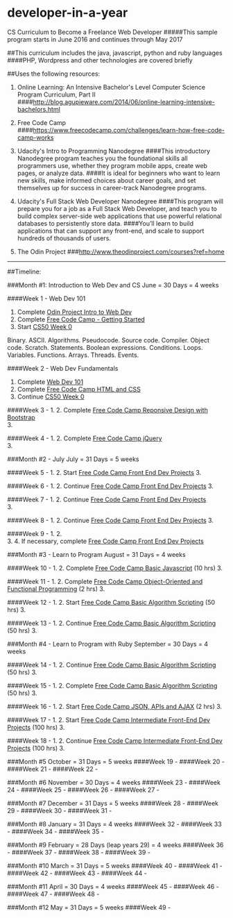 # developer-in-a-year
CS Curriculum to Become a Freelance Web Developer
#####This sample program starts in June 2016 and continues through May 2017

##This curriculum includes the java, javascript, python and ruby languages
####PHP, Wordpress and other technologies are covered briefly

##Uses the following resources:
1. Online Learning: An Intensive Bachelor's Level Computer Science Program Curriculum, Part II
####http://blog.agupieware.com/2014/06/online-learning-intensive-bachelors.html

2. Free Code Camp
####https://www.freecodecamp.com/challenges/learn-how-free-code-camp-works

3. Udacity's Intro to Programming Nanodegree
####This introductory Nanodegree program teaches you the foundational skills all programmers use, whether they program mobile apps, create web pages, or analyze data.
####It is ideal for beginners who want to learn new skills, make informed choices about career goals, and set themselves up for success in career-track Nanodegree programs.

4. Udacity's Full Stack Web Developer Nanodegree 
####This program will prepare you for a job as a Full Stack Web Developer, and teach you to build complex server-side web applications that use powerful relational databases to persistently store data.
####You’ll learn to build applications that can support any front-end, and scale to support hundreds of thousands of users.

5. The Odin Project
###http://www.theodinproject.com/courses?ref=home

---

##Timeline:

###Month #1: Introduction to Web Dev and CS
June = 30 Days = 4 weeks

####Week 1 - Web Dev 101
1. Complete [Odin Project Intro to Web Dev](http://www.theodinproject.com/introduction-to-web-development)
2. Complete [Free Code Camp - Getting Started](https://www.freecodecamp.com/challenges/learn-how-free-code-camp-works)
3. Start [CS50 Week 0](https://courses.edx.org/courses/course-v1:HarvardX+CS50+X/courseware/)
<p>Binary. ASCII. Algorithms. Pseudocode. Source code. Compiler. Object code. Scratch. Statements. Boolean expressions. Conditions. Loops. Variables. Functions. Arrays. Threads. Events.</p>

####Week 2 - Web Dev Fundamentals
1. Complete [Web Dev 101](http://www.theodinproject.com/web-development-101)
2. Complete [Free Code Camp HTML and CSS](https://www.freecodecamp.com/challenges/say-hello-to-html-elements)
3. Continue [CS50 Week 0](https://courses.edx.org/courses/course-v1:HarvardX+CS50+X/courseware/)

####Week 3 -
1. 
2. Complete [Free Code Camp Reponsive Design with Bootstrap](https://www.freecodecamp.com/challenges/use-responsive-design-with-bootstrap-fluid-containers)  
3.

####Week 4 -
1. 
2. Complete [Free Code Camp jQuery](https://www.freecodecamp.com/challenges/learn-how-script-tags-and-document-ready-work)  
3.

###Month #2 - July
July = 31 Days = 5 weeks

####Week 5 -
1. 
2. Start [Free Code Camp Front End Dev Projects](https://www.freecodecamp.com/challenges/get-set-for-our-front-end-development-projects)
3.

####Week 6 - 
1. 
2. Continue [Free Code Camp Front End Dev Projects](https://www.freecodecamp.com/challenges/get-set-for-our-front-end-development-projects)
3.

####Week 7 - 
1. 
2. Continue [Free Code Camp Front End Dev Projects](https://www.freecodecamp.com/challenges/get-set-for-our-front-end-development-projects)  
3.

####Week 8 -
1. 
2. Continue [Free Code Camp Front End Dev Projects](https://www.freecodecamp.com/challenges/get-set-for-our-front-end-development-projects) 
3.

####Week 9 -
1. 
2.  
3.
4. If necessary, complete [Free Code Camp Front End Dev Projects](https://www.freecodecamp.com/challenges/get-set-for-our-front-end-development-projects)

###Month #3 - Learn to Program
August = 31 Days = 4 weeks

####Week 10 - 
1. 
2. Complete [Free Code Camp Basic Javascript](https://www.freecodecamp.com/challenges/comment-your-javascript-code) (10 hrs)
3.

####Week 11 - 
1. 
2. Complete [Free Code Camp Object-Oriented and Functional Programming](https://www.freecodecamp.com/challenges/declare-javascript-objects-as-variables) (2 hrs)
3.

####Week 12 -
1. 
2. Start [Free Code Camp Basic Algorithm Scripting](https://www.freecodecamp.com/map#nested-collapseBasicAlgorithmScripting) (50 hrs)
3.

####Week 13 -
1. 
2. Continue [Free Code Camp Basic Algorithm Scripting](https://www.freecodecamp.com/map#nested-collapseBasicAlgorithmScripting) (50 hrs)
3.

###Month #4 - Learn to Program with Ruby
September = 30 Days = 4 weeks

####Week 14 - 
1. 
2. Continue [Free Code Camp Basic Algorithm Scripting](https://www.freecodecamp.com/map#nested-collapseBasicAlgorithmScripting) (50 hrs)
3.

####Week 15 - 
1. 
2. Complete [Free Code Camp Basic Algorithm Scripting](https://www.freecodecamp.com/map#nested-collapseBasicAlgorithmScripting) (50 hrs)
3.

####Week 16 -
1. 
2. Start [Free Code Camp JSON, APIs and AJAX](https://www.freecodecamp.com/map#nested-collapseJSONAPIsandAjax) (2 hrs)
3.

####Week 17 -
1. 
2. Start [Free Code Camp Intermediate Front-End Dev Projects](https://www.freecodecamp.com/map#nested-collapseIntermediateFrontEndDevelopmentProjects) (100 hrs)
3.

####Week 18 -
1. 
2. Continue [Free Code Camp Intermediate Front-End Dev Projects](https://www.freecodecamp.com/map#nested-collapseIntermediateFrontEndDevelopmentProjects) (100 hrs)
3.

###Month #5
October = 31 Days = 5 weeks
####Week 19 - 
####Week 20 - 
####Week 21 -
####Week 22 -

###Month #6
November = 30 Days = 4 weeks
####Week 23 - 
####Week 24 - 
####Week 25 -
####Week 26 -
####Week 27 - 

###Month #7
December = 31 Days = 5 weeks
####Week 28 - 
####Week 29 - 
####Week 30 -
####Week 31 -

###Month #8
January = 31 Days = 4 weeks
####Week 32 - 
####Week 33 - 
####Week 34 -
####Week 35 -

###Month #9
February = 28 Days (leap years 29) = 4 weeks
####Week 36 - 
####Week 37 - 
####Week 38 -
####Week 39 -
 
###Month #10
March = 31 Days = 5 weeks
####Week 40 -
####Week 41 - 
####Week 42 - 
####Week 43 -
####Week 44 -

###Month #11
April = 30 Days = 4 weeks
####Week 45 - 
####Week 46 - 
####Week 47 -
####Week 48 -

###Month #12
May = 31 Days = 5 weeks
####Week 49 - 
